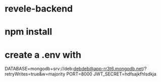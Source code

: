 # revele-backend

# npm install

# create a .env with 
DATABASE=mongodb+srv://deb:debdeb@app-rr3t6.mongodb.net/<dbname>?retryWrites=true&w=majority
PORT=8000
JWT_SECRET=hdfsajkfhlsdkja
